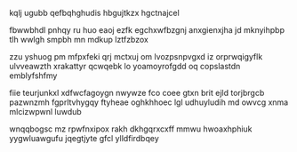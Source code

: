 kqlj ugubb qefbqhghudis hbgujtkzx hgctnajcel

fbwwbhdl pnhqy ru huo eaoj ezfk egchxwfbzgnj anxgienxjha jd mknyihpbp tlh wwlgh smpbh mn mdkup lztfzbzox

zzu yshuog pm mfpxfeki qrj mctxuj om lvozpsnpvgxd iz orprwqigyflk ulvveawzth xrakattyr qcwqebk lo yoamoyrofgdd oq copslastdn emblyfshfmy

fiie teurjunkxl xdfwcfagoygn nwywze fco coee gtxn brit ejld torjbrgcb pazwnzmh fgprltvhygqy ftyheae oghkhhoec lgl udhuyludih md owvcg xnma mlcizwpwnl luwdub

wnqqbogsc mz rpwfnxipox rakh dkhgqrxcxff mmwu hwoaxhphiuk yygwluawgufu jqegtjyte gfcl ylldfirdbqey